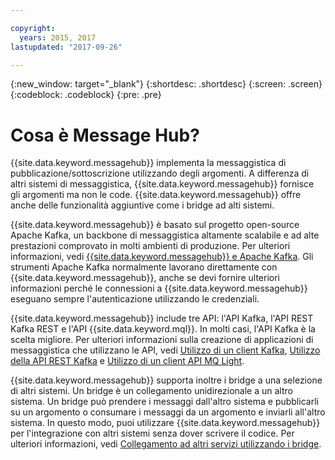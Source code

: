 ```yaml
---

copyright:
  years: 2015, 2017
lastupdated: "2017-09-26"

---
```


{:new_window: target="_blank"}
{:shortdesc: .shortdesc}
{:screen: .screen}
{:codeblock: .codeblock}
{:pre: .pre}

# Cosa è Message Hub?

{{site.data.keyword.messagehub}} implementa la messaggistica di pubblicazione/sottoscrizione
utilizzando degli argomenti. A differenza di altri sistemi di messaggistica, {{site.data.keyword.messagehub}} fornisce gli argomenti ma non le code. {{site.data.keyword.messagehub}} offre anche delle
funzionalità aggiuntive come i bridge ad alti sistemi.

{{site.data.keyword.messagehub}} è basato sul progetto open-source
Apache Kafka, un backbone di messaggistica altamente scalabile e ad alte prestazioni
comprovato in molti ambienti di produzione. Per ulteriori informazioni, vedi [{{site.data.keyword.messagehub}} e Apache Kafka](/docs/services/MessageHub/messagehub073.html).
Gli strumenti Apache Kafka normalmente lavorano direttamente con {{site.data.keyword.messagehub}}, anche se devi fornire ulteriori informazioni perché
le connessioni a {{site.data.keyword.messagehub}} eseguano sempre l'autenticazione utilizzando le credenziali.

{{site.data.keyword.messagehub}} include tre API: l'API Kafka, l'API REST Kafka REST e l'API {{site.data.keyword.mql}}.
In molti casi, l'API Kafka è la scelta migliore. Per ulteriori informazioni sulla
creazione di applicazioni di messaggistica che utilizzano le API, vedi [Utilizzo di un client Kafka](/docs/services/MessageHub/messagehub050.html), [Utilizzo della API REST Kafka](/docs/services/MessageHub/messagehub025.html) e [Utilizzo di un client API MQ Light](/docs/services/MessageHub/messagehub075.html).

{{site.data.keyword.messagehub}} supporta inoltre
i bridge a una selezione di altri sistemi. Un bridge è un collegamento unidirezionale a un altro
sistema. Un bridge può prendere i messaggi dall'altro sistema e pubblicarli su un argomento o consumare
i messaggi da un argomento e inviarli all'altro sistema. In questo modo, puoi utilizzare {{site.data.keyword.messagehub}} per l'integrazione con altri sistemi senza dover scrivere il codice. Per ulteriori informazioni, vedi [Collegamento ad altri servizi utilizzando i bridge](/docs/services/MessageHub/messagehub088.html).
